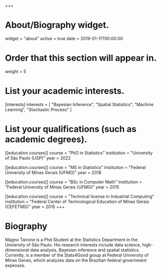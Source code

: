 +++
# About/Biography widget.
widget = "about"
active = true
date = 2019-01-11T00:00:00

# Order that this section will appear in.
weight = 5

# List your academic interests.
[interests]
  interests = [
    "Bayesian Inference",
    "Spatial Statistics",
    "Machine Learning",
    "Stochastic Process"
  ]

# List your qualifications (such as academic degrees).
[[education.courses]]
  course = "PhD in Statistics"
  institution = "University of São Paulo (USP)"
  year = 2022

[[education.courses]]
  course = "MS in Statistics"
  institution = "Federal University of Minas Gerais (UFMG)"
  year = 2018

[[education.courses]]
  course = "BSc in Computer Math"
  institution = "Federal University of Minas Gerais (UFMG)"
  year = 2015
 
[[education.courses]]
  course = "Technical license in Industrial Computing"
  institution = "Federal Center of Technological Education of Minas Gerais (CEFETMG)"
  year = 2015
+++

# Biography

Magno Tairone is a Phd Student at the Statistics Department in the University of São Paulo. His research interests include data science, high-dimensional data analysis, Bayesian inference and spatial statistics. Currently, is a member of the Stats4Good group at Federal University of Minas Gerais, which analyzes data on the Brazilian federal government expenses.
